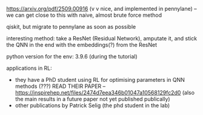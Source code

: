 https://arxiv.org/pdf/2509.00916 (v v nice, and implemented in pennylane) – we can get close to this with naive, almost brute force method

qiskit, but migrate to pennylane as soon as possible

interesting method: take a ResNet (Residual Network), amputate it, and stick the QNN in the end with the embeddings(?) from the ResNet

python version for the env: 3.9.6 (during the tutorial)

applications in RL:
- they have a PhD student using RL for optimising parameters in QNN methods (???) READ THEIR PAPER – https://inspirehep.net/files/2474d7eea346b01047a10568129fc2d0 (also the main results in a future paper not yet published publically)
- other publications by Patrick Selig (the phd student in the lab)

